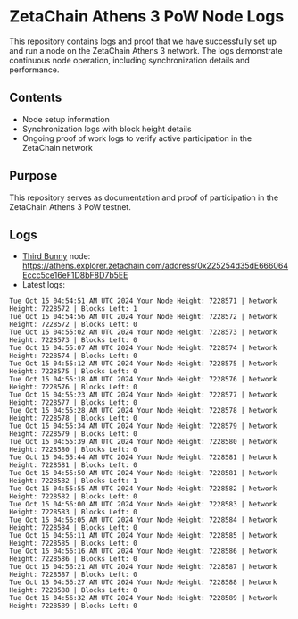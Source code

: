 # ZetaChain Athens 3 PoW Node Logs
This repository contains logs and proof that we have successfully set up and run a node on the ZetaChain Athens 3 network. The logs demonstrate continuous node operation, including synchronization details and performance.

## Contents
- Node setup information
- Synchronization logs with block height details
- Ongoing proof of work logs to verify active participation in the ZetaChain network

## Purpose
This repository serves as documentation and proof of participation in the ZetaChain Athens 3 PoW testnet.

## Logs

- [Third Bunny](https://thirdbunny.xyz/) node: https://athens.explorer.zetachain.com/address/0x225254d35dE666064Eccc5ce16eF1D8bF8D7b5EE
- Latest logs:
```
Tue Oct 15 04:54:51 AM UTC 2024 Your Node Height: 7228571 | Network Height: 7228572 | Blocks Left: 1
Tue Oct 15 04:54:56 AM UTC 2024 Your Node Height: 7228572 | Network Height: 7228572 | Blocks Left: 0
Tue Oct 15 04:55:02 AM UTC 2024 Your Node Height: 7228573 | Network Height: 7228573 | Blocks Left: 0
Tue Oct 15 04:55:07 AM UTC 2024 Your Node Height: 7228574 | Network Height: 7228574 | Blocks Left: 0
Tue Oct 15 04:55:12 AM UTC 2024 Your Node Height: 7228575 | Network Height: 7228575 | Blocks Left: 0
Tue Oct 15 04:55:18 AM UTC 2024 Your Node Height: 7228576 | Network Height: 7228576 | Blocks Left: 0
Tue Oct 15 04:55:23 AM UTC 2024 Your Node Height: 7228577 | Network Height: 7228577 | Blocks Left: 0
Tue Oct 15 04:55:28 AM UTC 2024 Your Node Height: 7228578 | Network Height: 7228578 | Blocks Left: 0
Tue Oct 15 04:55:34 AM UTC 2024 Your Node Height: 7228579 | Network Height: 7228579 | Blocks Left: 0
Tue Oct 15 04:55:39 AM UTC 2024 Your Node Height: 7228580 | Network Height: 7228580 | Blocks Left: 0
Tue Oct 15 04:55:44 AM UTC 2024 Your Node Height: 7228581 | Network Height: 7228581 | Blocks Left: 0
Tue Oct 15 04:55:50 AM UTC 2024 Your Node Height: 7228581 | Network Height: 7228582 | Blocks Left: 1
Tue Oct 15 04:55:55 AM UTC 2024 Your Node Height: 7228582 | Network Height: 7228582 | Blocks Left: 0
Tue Oct 15 04:56:00 AM UTC 2024 Your Node Height: 7228583 | Network Height: 7228583 | Blocks Left: 0
Tue Oct 15 04:56:05 AM UTC 2024 Your Node Height: 7228584 | Network Height: 7228584 | Blocks Left: 0
Tue Oct 15 04:56:11 AM UTC 2024 Your Node Height: 7228585 | Network Height: 7228585 | Blocks Left: 0
Tue Oct 15 04:56:16 AM UTC 2024 Your Node Height: 7228586 | Network Height: 7228586 | Blocks Left: 0
Tue Oct 15 04:56:21 AM UTC 2024 Your Node Height: 7228587 | Network Height: 7228587 | Blocks Left: 0
Tue Oct 15 04:56:27 AM UTC 2024 Your Node Height: 7228588 | Network Height: 7228588 | Blocks Left: 0
Tue Oct 15 04:56:32 AM UTC 2024 Your Node Height: 7228589 | Network Height: 7228589 | Blocks Left: 0
```
